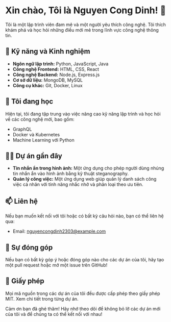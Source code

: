 # Xin chào, Tôi là Nguyen Cong Dinh! 👋

Tôi là một lập trình viên đam mê và một người yêu thích công nghệ. Tôi thích khám phá và học hỏi những điều mới mẻ trong lĩnh vực công nghệ thông tin.

## 🚀 Kỹ năng và Kinh nghiệm

- **Ngôn ngữ lập trình:** Python, JavaScript, Java
- **Công nghệ Frontend:** HTML, CSS, React
- **Công nghệ Backend:** Node.js, Express.js
- **Cơ sở dữ liệu:** MongoDB, MySQL
- **Công cụ khác:** Git, Docker, Linux

## 🌱 Tôi đang học

Hiện tại, tôi đang tập trung vào việc nâng cao kỹ năng lập trình và học hỏi về các công nghệ mới, bao gồm:

- GraphQL
- Docker và Kubernetes
- Machine Learning với Python

## 👨‍💻 Dự án gần đây

- **Tin nhắn ẩn trong hình ảnh:** Một ứng dụng cho phép người dùng nhúng tin nhắn ẩn vào hình ảnh bằng kỹ thuật steganography.
- **Quản lý công việc:** Một ứng dụng web giúp quản lý danh sách công việc cá nhân với tính năng nhắc nhở và phân loại theo ưu tiên.

## 📫 Liên hệ

Nếu bạn muốn kết nối với tôi hoặc có bất kỳ câu hỏi nào, bạn có thể liên hệ qua:

- Email: nguyencongdinh2303@example.com

## 💬 Sự đóng góp

Nếu bạn có bất kỳ góp ý hoặc đóng góp nào cho các dự án của tôi, hãy tạo một pull request hoặc mở một issue trên GitHub!

## 📝 Giấy phép

Mọi mã nguồn trong các dự án của tôi đều được cấp phép theo giấy phép MIT. Xem chi tiết trong từng dự án.

Cảm ơn bạn đã ghé thăm! Hãy nhớ theo dõi để không bỏ lỡ các dự án mới của tôi và để chúng ta có thể kết nối với nhau!

